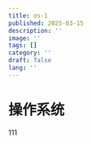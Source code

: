 ```yaml
---
title: os-1
published: 2025-03-15
description: ''
image: ''
tags: []
category: ''
draft: false 
lang: ''
---
```


# 操作系统

111